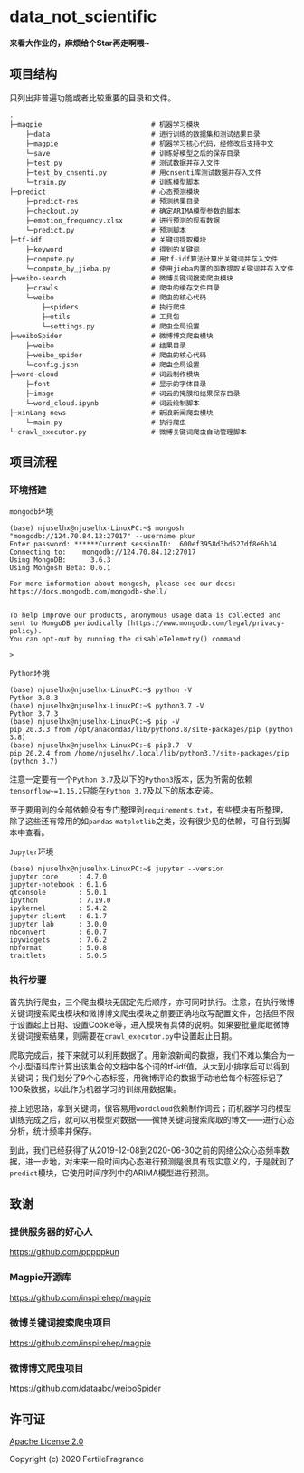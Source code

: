 # data_not_scientific

**来看大作业的，麻烦给个Star再走啊喂~**

## 项目结构

只列出非普遍功能或者比较重要的目录和文件。

```
.
├─magpie                           # 机器学习模块
    ├─data                         # 进行训练的数据集和测试结果目录
    ├─magpie                       # 机器学习核心代码，经修改后支持中文
    └─save                         # 训练好模型之后的保存目录
    ├─test.py                      # 测试数据并存入文件
    ├─test_by_cnsenti.py           # 用cnsenti库测试数据并存入文件
    └─train.py                     # 训练模型脚本
├─predict                          # 心态预测模块
    ├─predict-res                  # 预测结果目录
    ├─checkout.py                  # 确定ARIMA模型参数的脚本
    ├─emotion_frequency.xlsx       # 进行预测的现有数据
    └─predict.py                   # 预测脚本
├─tf-idf                           # 关键词提取模块
    ├─keyword                      # 得到的关键词
    ├─compute.py                   # 用tf-idf算法计算出关键词并存入文件
    └─compute_by_jieba.py          # 使用jieba内置的函数提取关键词并存入文件
├─weibo-search                     # 微博关键词搜索爬虫模块
    ├─crawls                       # 爬虫的缓存文件目录
    └─weibo                        # 爬虫的核心代码
        ├─spiders                  # 执行爬虫
        ├─utils                    # 工具包
        └─settings.py              # 爬虫全局设置
├─weiboSpider                      # 微博博文爬虫模块
    ├─weibo                        # 结果目录
    ├─weibo_spider                 # 爬虫的核心代码
    └─config.json                  # 爬虫全局设置
├─word-cloud                       # 词云制作模块
    ├─font                         # 显示的字体目录
    ├─image                        # 词云的掩膜和结果保存目录
    └─word_cloud.ipynb             # 词云绘制脚本
├─xinLang news                     # 新浪新闻爬虫模块
    └─main.py                      # 执行爬虫
└─crawl_executor.py                # 微博关键词爬虫自动管理脚本
```

## 项目流程

### 环境搭建

`mongodb`环境

```shell
(base) njuselhx@njuselhx-LinuxPC:~$ mongosh "mongodb://124.70.84.12:27017" --username pkun
Enter password: ******Current sessionID:  600ef3958d3bd627df8e6b34
Connecting to:    mongodb://124.70.84.12:27017
Using MongoDB:      3.6.3
Using Mongosh Beta: 0.6.1

For more information about mongosh, please see our docs: https://docs.mongodb.com/mongodb-shell/


To help improve our products, anonymous usage data is collected and sent to MongoDB periodically (https://www.mongodb.com/legal/privacy-policy).
You can opt-out by running the disableTelemetry() command.

>
```

`Python`环境

```shell
(base) njuselhx@njuselhx-LinuxPC:~$ python -V
Python 3.8.3
(base) njuselhx@njuselhx-LinuxPC:~$ python3.7 -V
Python 3.7.3
(base) njuselhx@njuselhx-LinuxPC:~$ pip -V
pip 20.3.3 from /opt/anaconda3/lib/python3.8/site-packages/pip (python 3.8)
(base) njuselhx@njuselhx-LinuxPC:~$ pip3.7 -V
pip 20.2.4 from /home/njuselhx/.local/lib/python3.7/site-packages/pip (python 3.7)
```

注意一定要有一个`Python 3.7`及以下的`Python3`版本，因为所需的依赖`tensorflow~=1.15.2`只能在`Python 3.7`及以下的版本安装。

至于要用到的全部依赖没有专门整理到`requirements.txt`，有些模块有所整理，除了这些还有常用的如`pandas` `matplotlib`之类，没有很少见的依赖，可自行到脚本中查看。

`Jupyter`环境

```shell
(base) njuselhx@njuselhx-LinuxPC:~$ jupyter --version
jupyter core     : 4.7.0
jupyter-notebook : 6.1.6
qtconsole        : 5.0.1
ipython          : 7.19.0
ipykernel        : 5.4.2
jupyter client   : 6.1.7
jupyter lab      : 3.0.0
nbconvert        : 6.0.7
ipywidgets       : 7.6.2
nbformat         : 5.0.8
traitlets        : 5.0.5
```

### 执行步骤

首先执行爬虫，三个爬虫模块无固定先后顺序，亦可同时执行。注意，在执行微博关键词搜索爬虫模块和微博博文爬虫模块之前要正确地改写配置文件，包括但不限于设置起止日期、设置Cookie等，进入模块有具体的说明。如果要批量爬取微博关键词搜索结果，则需要在`crawl_executor.py`中设置起止日期。

爬取完成后，接下来就可以利用数据了。用新浪新闻的数据，我们不难以集合为一个小型语料库计算出该集合的文档中各个词的tf-idf值，从大到小排序后可以得到关键词；我们划分了9个心态标签，用微博评论的数据手动地给每个标签标记了100条数据，以此作为机器学习的训练用数据集。

接上述思路，拿到关键词，很容易用`wordcloud`依赖制作词云；而机器学习的模型训练完成之后，就可以用模型对数据——微博关键词搜索爬取的博文——进行心态分析，统计频率并保存。

到此，我们已经获得了从2019-12-08到2020-06-30之前的网络公众心态频率数据，进一步地，对未来一段时间内心态进行预测是很具有现实意义的，于是就到了`predict`模块，它使用时间序列中的ARIMA模型进行预测。

## 致谢

### 提供服务器的好心人

https://github.com/pppppkun

### Magpie开源库

https://github.com/inspirehep/magpie

### 微博关键词搜索爬虫项目

https://github.com/inspirehep/magpie

### 微博博文爬虫项目

https://github.com/dataabc/weiboSpider

## 许可证

[Apache License 2.0](https://github.com/FertileFragrance/data_not_scientific/blob/main/LICENSE)

Copyright (c) 2020 FertileFragrance